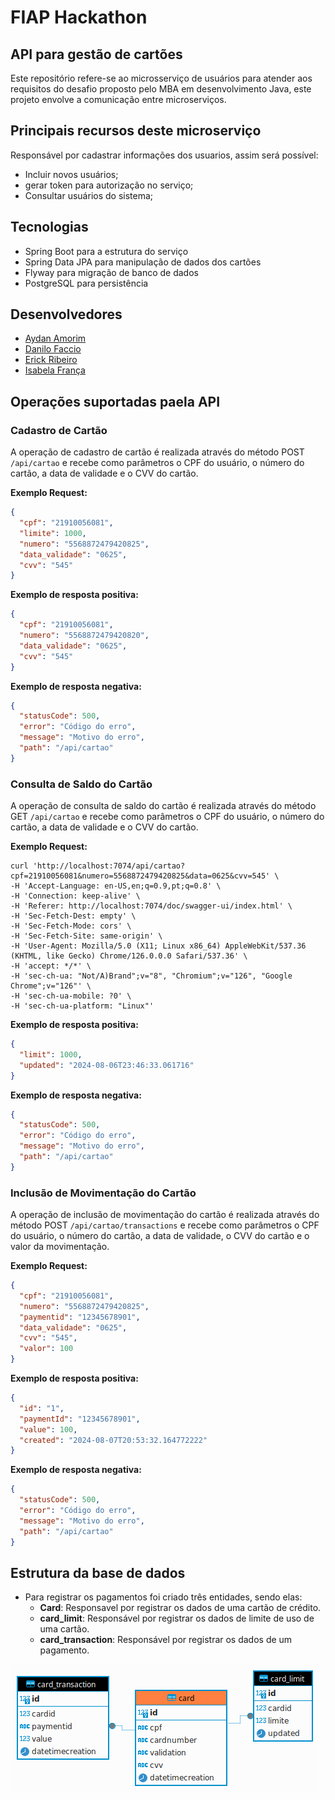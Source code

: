 # FIAP Hackathon
## API para gestão de cartões

Este repositório refere-se ao microsserviço de usuários para atender aos requisitos do desafio proposto pelo
MBA em desenvolvimento Java, este projeto envolve a comunicação entre microserviços.

## Principais recursos deste microserviço

Responsável por cadastrar informações dos usuarios, assim será possível:
* Incluir novos usuários;
* gerar token para autorização no serviço;
* Consultar usuários do sistema;

## Tecnologias

* Spring Boot para a estrutura do serviço
* Spring Data JPA para manipulação de dados dos cartões
* Flyway para migração de banco de dados
* PostgreSQL para persistência

## Desenvolvedores

- [Aydan Amorim](https://github.com/AydanAmorim)
- [Danilo Faccio](https://github.com/DFaccio)
- [Erick Ribeiro](https://github.com/erickmatheusribeiro)
- [Isabela França](https://github.com/fysabelah)

## Operações suportadas paela API
### Cadastro de Cartão
A operação de cadastro de cartão é realizada através do método POST `/api/cartao` e recebe como parâmetros o CPF do usuário, o número do cartão, a data de validade e o CVV do cartão.

**Exemplo Request:**
```json
{
  "cpf": "21910056081",
  "limite": 1000,
  "numero": "5568872479420825",
  "data_validade": "0625",
  "cvv": "545"
}
```
**Exemplo de resposta positiva:**
```json
{
  "cpf": "21910056081",
  "numero": "5568872479420820",
  "data_validade": "0625",
  "cvv": "545"
}
```
**Exemplo de resposta negativa:**
```json
{
  "statusCode": 500,
  "error": "Código do erro",
  "message": "Motivo do erro",
  "path": "/api/cartao"
}
```
### Consulta de Saldo do Cartão
A operação de consulta de saldo do cartão é realizada através do método GET `/api/cartao` e recebe como parâmetros o CPF do usuário, o número do cartão, a data de validade e o CVV do cartão.

**Exemplo Request:**
```curl
curl 'http://localhost:7074/api/cartao?cpf=21910056081&numero=5568872479420825&data=0625&cvv=545' \
-H 'Accept-Language: en-US,en;q=0.9,pt;q=0.8' \
-H 'Connection: keep-alive' \
-H 'Referer: http://localhost:7074/doc/swagger-ui/index.html' \
-H 'Sec-Fetch-Dest: empty' \
-H 'Sec-Fetch-Mode: cors' \
-H 'Sec-Fetch-Site: same-origin' \
-H 'User-Agent: Mozilla/5.0 (X11; Linux x86_64) AppleWebKit/537.36 (KHTML, like Gecko) Chrome/126.0.0.0 Safari/537.36' \
-H 'accept: */*' \
-H 'sec-ch-ua: "Not/A)Brand";v="8", "Chromium";v="126", "Google Chrome";v="126"' \
-H 'sec-ch-ua-mobile: ?0' \
-H 'sec-ch-ua-platform: "Linux"'
```
**Exemplo de resposta positiva:**
```json
{
  "limit": 1000,
  "updated": "2024-08-06T23:46:33.061716"
}
```
**Exemplo de resposta negativa:**
```json
{
  "statusCode": 500,
  "error": "Código do erro",
  "message": "Motivo do erro",
  "path": "/api/cartao"
}
```
### Inclusão de Movimentação do Cartão
A operação de inclusão de movimentação do cartão é realizada através do método POST `/api/cartao/transactions` e recebe como parâmetros o CPF do usuário, o número do cartão, a data de validade, o CVV do cartão e o valor da movimentação.

**Exemplo Request:**
```json
{
  "cpf": "21910056081",
  "numero": "5568872479420825",
  "paymentid": "12345678901",
  "data_validade": "0625",
  "cvv": "545",
  "valor": 100
}
```
**Exemplo de resposta positiva:**
```json
{
  "id": "1",
  "paymentId": "12345678901",
  "value": 100,
  "created": "2024-08-07T20:53:32.164772222"
}
```

**Exemplo de resposta negativa:**
```json
{
  "statusCode": 500,
  "error": "Código do erro",
  "message": "Motivo do erro",
  "path": "/api/cartao"
}
```

## Estrutura da base de dados
* Para registrar os pagamentos foi criado três entidades, sendo elas:
  * **Card**: Responsavel por registrar os dados de uma cartão de crédito.
  * **card_limit**: Responsável por registrar os dados de limite de uso de uma cartão.
  * **card_transaction**: Responsável por registrar os dados de um pagamento.

![Estrutura_de_Dados](img/EstruturaDados.png)
